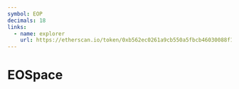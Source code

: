 ```yaml
---
symbol: EOP
decimals: 18
links:
  - name: explorer
    url: https://etherscan.io/token/0xb562ec0261a9cb550a5fbcb46030088f1d6a53cf
---
```


# EOSpace
